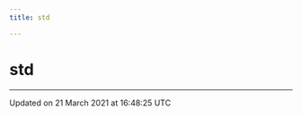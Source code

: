 ```yaml
---
title: std

---
```


# std






-------------------------------

Updated on 21 March 2021 at 16:48:25 UTC